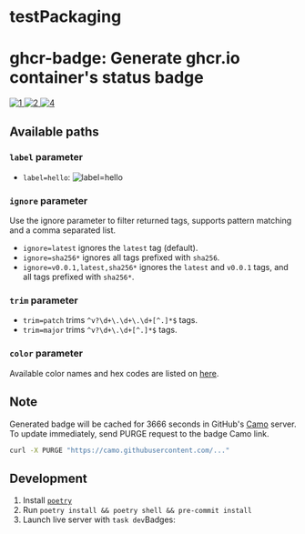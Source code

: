 # testPackaging
# ghcr-badge: Generate ghcr.io container's status badge

[![1] ![2] ![4]](https://github.com/VolkerHartmann/testPackaging/pkgs/container/testpackaging)



## Available paths

### `label` parameter

- `label=hello`: ![label=hello](https://ghcr-badge.egpl.dev/eggplants/ghcr-badge/tags?trim=major&label=hello)

### `ignore` parameter

Use the ignore parameter to filter returned tags, supports pattern matching and a comma separated list.

- `ignore=latest` ignores the `latest` tag (default).
- `ignore=sha256*` ignores all tags prefixed with `sha256`.
- `ignore=v0.0.1,latest,sha256*` ignores the `latest` and `v0.0.1` tags, and all tags prefixed with `sha256*`.

### `trim` parameter

- `trim=patch` trims `^v?\d+\.\d+\.\d+[^.]*$` tags.
- `trim=major` trims `^v?\d+\.\d+[^.]*$` tags.

### `color` parameter

Available color names and hex codes are listed on [here](https://github.com/jongracecox/anybadge#colors).

## Note

Generated badge will be cached for 3666 seconds in GitHub's [Camo](https://github.com/atmos/camo) server.
To update immediately, send PURGE request to the badge Camo link.

```bash
curl -X PURGE "https://camo.githubusercontent.com/..."
```

[1]: <https://ghcr-badge.egpl.dev/eggplants/ghcr-badge/tags?trim=major>
[2]: <https://ghcr-badge.egpl.dev/eggplants/ghcr-badge/latest_tag?trim=major&label=latest>
[3]: <https://ghcr-badge.egpl.dev/ptr727/plexcleaner/develop_tag>
[4]: <https://ghcr-badge.egpl.dev/eggplants/ghcr-badge/size>

## Development

1. Install [`poetry`](https://python-poetry.org/docs/#installation)
1. Run `poetry install && poetry shell && pre-commit install`
1. Launch live server with `task dev`Badges:
